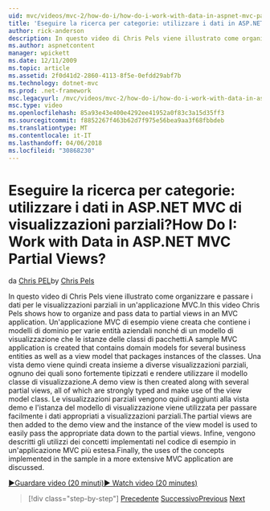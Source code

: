 ```yaml
---
uid: mvc/videos/mvc-2/how-do-i/how-do-i-work-with-data-in-aspnet-mvc-partial-views
title: 'Eseguire la ricerca per categorie: utilizzare i dati in ASP.NET MVC di visualizzazioni parziali? | Microsoft Docs'
author: rick-anderson
description: In questo video di Chris Pels viene illustrato come organizzare e passare i dati per le visualizzazioni parziali in un'applicazione MVC. Un'applicazione MVC di esempio viene creata che contiene il dominio...
ms.author: aspnetcontent
manager: wpickett
ms.date: 12/11/2009
ms.topic: article
ms.assetid: 2f0d41d2-2860-4113-8f5e-0efdd29abf7b
ms.technology: dotnet-mvc
ms.prod: .net-framework
msc.legacyurl: /mvc/videos/mvc-2/how-do-i/how-do-i-work-with-data-in-aspnet-mvc-partial-views
msc.type: video
ms.openlocfilehash: 85a93e43e400e4292ee41952a0f83c3a15d35ff3
ms.sourcegitcommit: f8852267f463b62d7f975e56bea9aa3f68fbbdeb
ms.translationtype: MT
ms.contentlocale: it-IT
ms.lasthandoff: 04/06/2018
ms.locfileid: "30868230"
---
```

<a name="how-do-i-work-with-data-in-aspnet-mvc-partial-views"></a><span data-ttu-id="b5c64-105">Eseguire la ricerca per categorie: utilizzare i dati in ASP.NET MVC di visualizzazioni parziali?</span><span class="sxs-lookup"><span data-stu-id="b5c64-105">How Do I: Work with Data in ASP.NET MVC Partial Views?</span></span>
====================
<span data-ttu-id="b5c64-106">da [Chris PEL](https://twitter.com/chrispels)</span><span class="sxs-lookup"><span data-stu-id="b5c64-106">by [Chris Pels](https://twitter.com/chrispels)</span></span>

<span data-ttu-id="b5c64-107">In questo video di Chris Pels viene illustrato come organizzare e passare i dati per le visualizzazioni parziali in un'applicazione MVC.</span><span class="sxs-lookup"><span data-stu-id="b5c64-107">In this video Chris Pels shows how to organize and pass data to partial views in an MVC application.</span></span> <span data-ttu-id="b5c64-108">Un'applicazione MVC di esempio viene creata che contiene i modelli di dominio per varie entità aziendali nonché di un modello di visualizzazione che le istanze delle classi di pacchetti.</span><span class="sxs-lookup"><span data-stu-id="b5c64-108">A sample MVC application is created that contains domain models for several business entities as well as a view model that packages instances of the classes.</span></span> <span data-ttu-id="b5c64-109">Una vista demo viene quindi creata insieme a diverse visualizzazioni parziali, ognuno dei quali sono fortemente tipizzati e rendere utilizzare il modello classe di visualizzazione.</span><span class="sxs-lookup"><span data-stu-id="b5c64-109">A demo view is then created along with several partial views, all of which are strongly typed and make use of the view model class.</span></span> <span data-ttu-id="b5c64-110">Le visualizzazioni parziali vengono quindi aggiunti alla vista demo e l'istanza del modello di visualizzazione viene utilizzata per passare facilmente i dati appropriati a visualizzazioni parziali.</span><span class="sxs-lookup"><span data-stu-id="b5c64-110">The partial views are then added to the demo view and the instance of the view model is used to easily pass the appropriate data down to the partial views.</span></span> <span data-ttu-id="b5c64-111">Infine, vengono descritti gli utilizzi dei concetti implementati nel codice di esempio in un'applicazione MVC più estesa.</span><span class="sxs-lookup"><span data-stu-id="b5c64-111">Finally, the uses of the concepts implemented in the sample in a more extensive MVC application are discussed.</span></span>

[<span data-ttu-id="b5c64-112">&#9654;Guardare video (20 minuti)</span><span class="sxs-lookup"><span data-stu-id="b5c64-112">&#9654; Watch video (20 minutes)</span></span>](https://channel9.msdn.com/Blogs/ASP-NET-Site-Videos/how-do-i-work-with-data-in-aspnet-mvc-partial-views)

> [!div class="step-by-step"]
> <span data-ttu-id="b5c64-113">[Precedente](how-do-i-return-json-formatted-data-for-an-ajax-call-in-an-aspnet-mvc-web-application.md)
> [Successivo](how-do-i-implement-view-models-to-manage-data-for-aspnet-mvc-views.md)</span><span class="sxs-lookup"><span data-stu-id="b5c64-113">[Previous](how-do-i-return-json-formatted-data-for-an-ajax-call-in-an-aspnet-mvc-web-application.md)
[Next](how-do-i-implement-view-models-to-manage-data-for-aspnet-mvc-views.md)</span></span>
